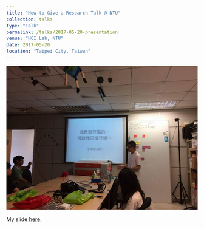 ```yaml
---
title: "How to Give a Research Talk @ NTU"
collection: talks
type: "Talk"
permalink: /talks/2017-05-20-presentation
venue: "HCI Lab, NTU"
date: 2017-05-20
location: "Taipei City, Taiwan"
---
```


<img src='/images/talks/presentation.jpg'>


My slide [here](https://goo.gl/itw4uv).
